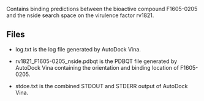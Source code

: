 Contains binding predictions between the bioactive compound F1605-0205 and the nside search space on the virulence factor rv1821.

## Files

- log.txt is the log file generated by AutoDock Vina.

- rv1821_F1605-0205_nside.pdbqt is the PDBQT file generated by AutoDock Vina containing the orientation and binding location of F1605-0205.

- stdoe.txt is the combined STDOUT and STDERR output of AutoDock Vina.

